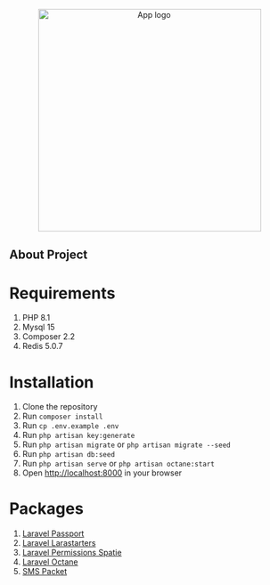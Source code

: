 <p align="center"><a href="https://laravel.com" target="_blank"><img src="https://projectlogourl.svg" width="400" alt="App logo"></a></p>

## About Project

# Requirements

1. PHP 8.1
2. Mysql 15
3. Composer 2.2
4. Redis 5.0.7

# Installation

1. Clone the repository
2. Run `composer install`
3. Run `cp .env.example .env`
4. Run `php artisan key:generate`
6. Run `php artisan migrate` or `php artisan migrate --seed`
7. Run `php artisan db:seed`
8. Run `php artisan serve` or `php artisan octane:start`
9. Open [http://localhost:8000](http://localhost:800) in your browser

# Packages

1. [Laravel Passport](https://laravel.com/docs/passport)
2. [Laravel Larastarters](https://github.com/LaravelDaily/Larastarters)
3. [Laravel Permissions Spatie](https://spatie.be/index.php/docs/laravel-permission/v6/introduction)
4. [Laravel Octane](https://laravel.com/docs/10.x/octane#main-content)
5. [SMS Packet](https://portal.infobip.com/homepage)


